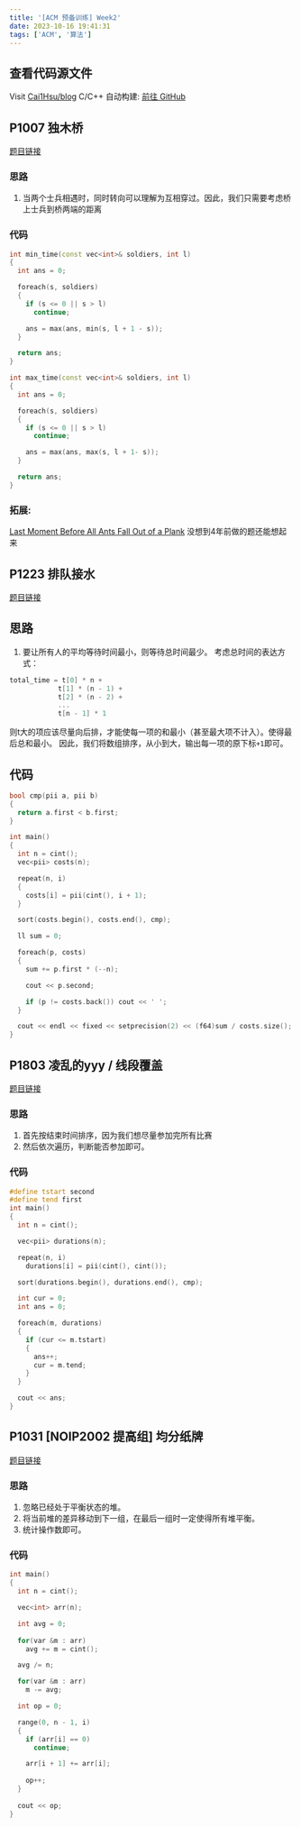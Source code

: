 ```yaml
---
title: '[ACM 预备训练] Week2' 
date: 2023-10-16 19:41:31
tags: ['ACM', '算法']
---
```


## 查看代码源文件
Visit [Cai1Hsu/blog](https://github.com/Cai1Hsu/blog/tree/master/acm/acm-2)
C/C++ 自动构建: [前往 GitHub](https://github.com/Cai1Hsu/blog/actions/workflows/build.yml)

## P1007 独木桥
[题目链接](https://www.luogu.com.cn/problem/P1007)

### 思路
1. 当两个士兵相遇时，同时转向可以理解为互相穿过。因此，我们只需要考虑桥上士兵到桥两端的距离

### 代码
```cpp
int min_time(const vec<int>& soldiers, int l)
{
  int ans = 0;

  foreach(s, soldiers)
  {
    if (s <= 0 || s > l)
      continue;

    ans = max(ans, min(s, l + 1 - s));
  }

  return ans;
}

int max_time(const vec<int>& soldiers, int l)
{
  int ans = 0;

  foreach(s, soldiers)
  {
    if (s <= 0 || s > l)
      continue;

    ans = max(ans, max(s, l + 1- s));
  }

  return ans;
}
```

### 拓展:
[Last Moment Before All Ants Fall Out of a Plank](https://leetcode.com/problems/last-moment-before-all-ants-fall-out-of-a-plank/)
没想到4年前做的题还能想起来

## P1223 排队接水
[题目链接](https://www.luogu.com.cn/problem/P1223)

## 思路
1. 要让所有人的平均等待时间最小，则等待总时间最少。
考虑总时间的表达方式：
```cpp
total_time = t[0] * n +
            t[1] * (n - 1) +
            t[2] * (n - 2) +
            ...
            t[n - 1] * 1
```
则t大的项应该尽量向后排，才能使每一项的和最小（甚至最大项不计入）。使得最后总和最小。
因此，我们将数组排序，从小到大，输出每一项的原下标`+1`即可。

## 代码
```cpp
bool cmp(pii a, pii b)
{
  return a.first < b.first;
}

int main()
{
  int n = cint();
  vec<pii> costs(n);

  repeat(n, i)
  {
    costs[i] = pii(cint(), i + 1);
  }

  sort(costs.begin(), costs.end(), cmp);

  ll sum = 0;

  foreach(p, costs)
  {
    sum += p.first * (--n);

    cout << p.second;

    if (p != costs.back()) cout << ' ';
  }

  cout << endl << fixed << setprecision(2) << (f64)sum / costs.size();
}
```

## P1803 凌乱的yyy / 线段覆盖
[题目链接](https://www.luogu.com.cn/problem/P1803)

### 思路
1. 首先按结束时间排序，因为我们想尽量参加完所有比赛
2. 然后依次遍历，判断能否参加即可。

### 代码
```cpp
#define tstart second
#define tend first
int main()
{
  int n = cint();

  vec<pii> durations(n);

  repeat(n, i)
    durations[i] = pii(cint(), cint());

  sort(durations.begin(), durations.end(), cmp);

  int cur = 0;
  int ans = 0;

  foreach(m, durations)
  {
    if (cur <= m.tstart)
    {
      ans++;
      cur = m.tend;
    }
  }

  cout << ans;
}
```

## P1031 [NOIP2002 提高组] 均分纸牌
[题目链接](https://www.luogu.com.cn/problem/P1031)

### 思路
1. 忽略已经处于平衡状态的堆。
2. 将当前堆的差异移动到下一组，在最后一组时一定使得所有堆平衡。
3. 统计操作数即可。

### 代码
```cpp
int main()
{
  int n = cint();

  vec<int> arr(n);

  int avg = 0;
  
  for(var &m : arr)
    avg += m = cint();

  avg /= n;

  for(var &m : arr)
    m -= avg;

  int op = 0;

  range(0, n - 1, i)
  {
    if (arr[i] == 0)
      continue;

    arr[i + 1] += arr[i];
    
    op++;
  }
  
  cout << op; 
}
```
